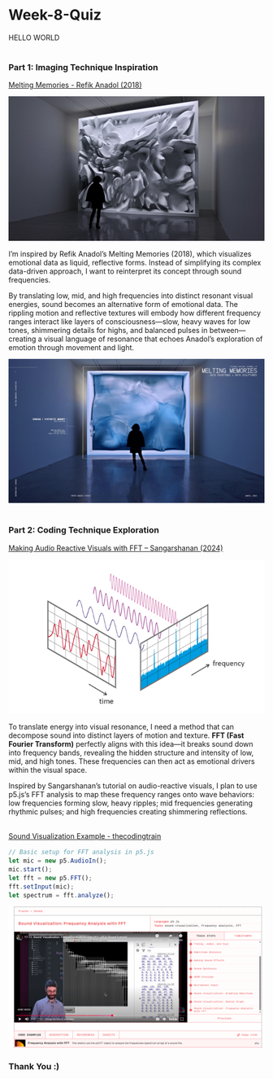 
# Week-8-Quiz
HELLO WORLD
<br>
<br>

### Part 1: Imaging Technique Inspiration

[Melting Memories - Refik Anadol (2018)](https://refikanadol.com/works/melting-memories/)

![1.1](assets/1.1.png)

I’m inspired by Refik Anadol’s Melting Memories (2018), which visualizes emotional data as liquid, reflective forms. Instead of simplifying its complex data-driven approach, I want to reinterpret its concept through sound frequencies.

By translating low, mid, and high frequencies into distinct resonant visual energies, sound becomes an alternative form of emotional data. The rippling motion and reflective textures will embody how different frequency ranges interact like layers of consciousness—slow, heavy waves for low tones, shimmering details for highs, and balanced pulses in between—creating a visual language of resonance that echoes Anadol’s exploration of emotion through movement and light.

![1.2](assets/1.2.png)
<br>
<br>

### Part 2: Coding Technique Exploration

[Making Audio Reactive Visuals with FFT – Sangarshanan (2024)](https://sangarshanan.com/2024/11/05/visualising-music/)

![2.1](assets/2.1.png)

To translate energy into visual resonance, I need a method that can decompose sound into distinct layers of motion and texture. **FFT (Fast Fourier Transform)** perfectly aligns with this idea—it breaks sound down into frequency bands, revealing the hidden structure and intensity of low, mid, and high tones. These frequencies can then act as emotional drivers within the visual space.  

Inspired by Sangarshanan’s tutorial on audio-reactive visuals, I plan to use p5.js’s FFT analysis to map these frequency ranges onto wave behaviors: low frequencies forming slow, heavy ripples; mid frequencies generating rhythmic pulses; and high frequencies creating shimmering reflections.
<br>
<br>

[Sound Visualization Example - thecodingtrain](https://thecodingtrain.com/tracks/sound/sound/11-sound-visualization-frequency-analysis?utm_source=chatgpt.com)

```javascript
// Basic setup for FFT analysis in p5.js
let mic = new p5.AudioIn();
mic.start();
let fft = new p5.FFT();
fft.setInput(mic);
let spectrum = fft.analyze();
```
![2.2](assets/2.2.png)

### Thank You :)

